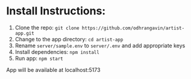 # Install Instructions:
1. Clone the repo: `git clone https://github.com/odhrangavin/artist-app.git`
2. Change to the app directory: `cd artist-app`
3. Rename `server/sample.env` to `server/.env` and add appropriate keys
4. Install dependencies: `npm install`
5. Run app: `npm start`

App will be available at localhost:5173
